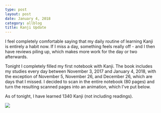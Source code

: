 ```yaml
---
type: post
layout: post
date: January 4, 2018
category: allblog
title: Kanji Update
---
```


I feel completely comfortable saying that my daily routine of learning Kanji is entirely a habit now. If I miss a day, something feels really off - and I then have reviews piling up, which makes more work for the day or two afterwards.

Tonight I completely filled my first notebook with Kanji. The book includes my studies every day between November 3, 2017 and January 4, 2018, with the exception of November 5, November 26, and December 26, which are days that I missed. I decided to scan in the entire notebook (80 pages) and turn the resulting scanned pages into an animation, which I've put below.

As of tonight, I have learned 1340 Kanji (not including readings).

<img src="{{ '/assets/img/kanji-nov-to-jan.gif' }}"/>
